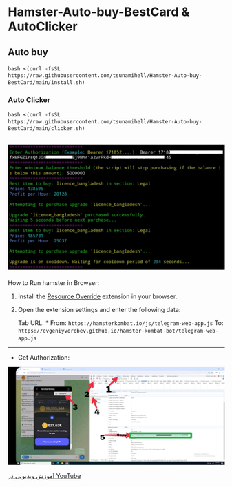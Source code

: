 # Hamster-Auto-buy-BestCard & AutoClicker

## Auto buy
```
bash <(curl -fsSL https://raw.githubusercontent.com/tsunamihell/Hamster-Auto-buy-BestCard/main/install.sh)
```

### Auto Clicker
```
bash <(curl -fsSL https://raw.githubusercontent.com/tsunamihell/Hamster-Auto-buy-BestCard/main/clicker.sh)
```
![29](https://raw.githubusercontent.com/Ptechgithub/configs/main/media/29.jpg)
---
How to Run hamster in Browser:

1) Install the [Resource Override](https://chromewebstore.google.com/detail/resource-override/pkoacgokdfckfpndoffpifphamojphii) extension in your browser.
2) Open the extension settings and enter the following data:

     Tab URL: * From: `https://hamsterkombat.io/js/telegram-web-app.js` To: `https://evgeniyvorobev.github.io/hamster-kombat-bot/telegram-web-app.js`


---
- Get Authorization:

![30](https://raw.githubusercontent.com/Ptechgithub/configs/main/media/30.jpg)

[آموزش ویدیویی در YouTube](https://www.youtube.com/watch?v=bXND1sElZuc)
